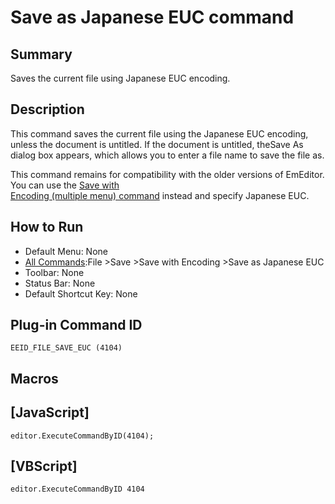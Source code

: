# Save as Japanese EUC command

## Summary

Saves the current file using Japanese EUC encoding.

## Description

This command saves the current file using the
Japanese EUC encoding, unless the document is untitled. If the document is
untitled, theSave As dialog box appears,
which allows you to enter a file name to save the file as.

This command remains for compatibility with the older versions of
EmEditor. You can use the [Save with\
Encoding (multiple menu) command](file_save_defined) instead and specify Japanese EUC.

## How to Run

- Default Menu: None
- [All Commands](../tools/all_commands):File \>Save
\>Save with Encoding \>Save as Japanese EUC
- Toolbar: None
- Status Bar: None
- Default Shortcut Key: None

## Plug-in Command ID

```
EEID_FILE_SAVE_EUC (4104)```

## Macros

## \[JavaScript\]

```
editor.ExecuteCommandByID(4104);
```

## \[VBScript\]

```
editor.ExecuteCommandByID 4104
```
